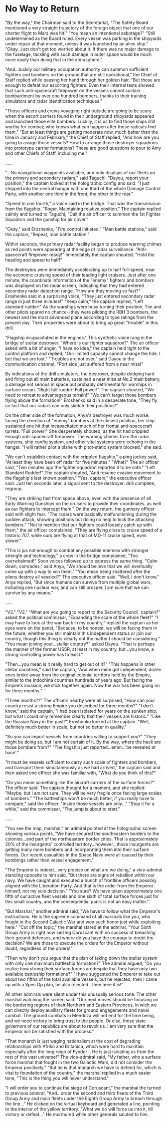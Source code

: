 # No Way to Return

"By the way," the Chairman said to the Secretariat, "The Safety Board mentioned a very straight trajectory of the foreign object that one of our charter flight to Mars was hit." "You mean an intentional sabotage?" "Still undetermined as the Board ruled. Every vessel was parking in the shipyards under repair at that moment, unless it was launched by an alien ship." "Okay. Just don't get too worried about it. If there was no major damage to the fuselage, tackling with such damage in outer space would be much more easily than doing that in the atmosphere."

"And...luckily our military occupation authority can summon sufficient fighters and bombers on the ground that are still operational," the Chief of Staff replied while passing her hand through her golden hair, "But those are enough to defeat our escorting fighters. Even their internal tests showed that such anti-spacecraft firepower on the vessels cannot sustain bombardment by over one hundred bombers, thanks to their training simulators and radar identification techniques."

"Those officers and crews voyaging right outside are going to be scary when the escort carriers found in their underground shipyards appeared and launched those elite bombers. Luckily, it is us to find those ships still worthy for combat; who knows what can happen after those radicals find them." "But at least things are getting moderate now, much better than the time in January and February," the Chief of Staff replied, "And how are you going to assign those vessels? How to arrange those destroyer squadrons into prototype carrier formations? These are good questions to pour to Amy and other Chiefs of Staff, including me."

......

"...No navigational waypoints available, and only displays of our fleets on the primary and secondary radars," said Taguchi. "Dayou, report your position," the captain looked at the holographic config and said. "I just stepped into the central hangar with one third of the whole Damage Control Party, with another one third in the front, the other in the rear."

"Speed to one fourth," a voice said in the bridge. That was the transmission from the flagship. "Roger. Maintaining relative position." The captain replied calmly and turned to Taguchi, "Call the air officer to summon the 1st Fighter Squadron and the gunship for air cover."

"Okay," said Eroshenko, "Fire control initiated." "Man battle stations," said the captain, "Repeat, man battle station."

Within seconds, the primary radar facility began to produce warning chimes as red points were appearing at the edge of radar surveillance. "Anti-spacecraft firepower ready!" Immediately the captain shouted. "Hold the heading and speed to half!"

The destroyers were immediately accelerating up to half full-speed, near the economic cruising speed of their leading light cruisers. Just after one minute, the coordinate information of the "enemy" fighters and bombers was displayed on the radar screen, indicating that they had entered secondary radar detection range. "How are they moving so fast?" Eroshenko said in a surprising voice, "They just entered secondary radar range in just three minutes!" "Keep calm," the captain replied, "Left standard rudder!" As the warships were busy turning their position, Tim and other pilots spared no chance--they were piloting the RBH 3 bombers, the newest and the most advanced plane according to type ratings from the present day. Their properties were about to bring up great "trouble" in this drill.

"Flagship incapacitated in the engines." This synthetic voice rang in the bridge of stellar destroyer. "Where is our fighter squadron?" The air officer asked with a bit of anger. "I have no idea," the captain held tight to the control platform and replied, "Our limited capacity cannot change the tide. I bet that we are lost." "Troubles are not over," said Dayou in the communication channel, "Port side just suffered from a near miss!"

By indications of the drill simulators, the destroyer, despite dodging hard and firing out all main batteries, sustained a near miss at No.2 main battery, a damage not serious in space but probably detrimental for warships in surface ocean. "Right full rudder! Full power!" The captain shouted, "We need to retreat to advantageous terrain!" "We can't target those bombers flying above the formation!" Eroshenko said in a desperate tone, "They fly so fast that our radars can only sketch their positions!"

On the other side of the formation, Anya's destroyer was much worse: facing the direction of "enemy" bombers at the closest position, her ship sustained one hit that incapacitated much of her frontal anti-spacecraft turrets. "Full power!" She desperately shouted, as the hit had crippled enough anti-spacecraft firepower. The warning chimes from the radar systems, ship config system, and other vital systems were echoing in the hangar. "I will rather pilot a plane with pitot-static system blocked," she said.

"We can't establish contact with the crippled flagship," a ping jockey said, "At least they have been off radar for five minutes." "What?" The air officer said, "Two minutes ago the fighter squadron reported it to be safe." "Left Standard Rudder!" The captain shouted, "And resume evasive movement to the flagship's last known position." "Yes, captain," the executive officer said. Just ten seconds later, a signal sent to the destroyer: drill complete, regroup.

"They are striking fast from space above, even with the presence of all Early Warning Gunships on the cruisers to provide their coordinates, as well as our fighters to intercept them." On the way return, the gunnery officer said with slight fear. "The radars were basically malfunctioning during the sudden attack, showing positions but doing no help to lock the attacking bombers." "Not to mention that our fighters could loosely catch up with them," the air officer complained, "They are flying close to cruise speed of a historic 707, while ours are flying at that of MD-11 cruise speed, even slower."

"This is jus not enough to combat any possible enemies with stronger strength and technology," a crew in the bridge complained, "Too overwhelmed!" Soon voices followed up to express the same thing. "Calm down, comrades," said Anya, "We should believe that we will eventually come up with a way to win them." "You mean being shattered after the aliens destroy all vessled?" The executive officer said. "Well, I don't know," Anya replied, "But since humans can survive from multiple global wars, including one nuclear war, and can still prosper, I am sure that we can survive by any means."

......

"V2." "V2." "What are you going to report to the Security Council, captain?" asked the political commissar, "Expanding the scale of the whole fleet?" "I may have to look at the war back in my country," replied the captain as her eyes were on the panel, "Because, to be honest, we will be facing them in the future, whether you still maintain this independent status or join our country, though this thing is clearly not the matter I should be considering." "You mean joining your...stellar country?" asked Dayou. "That is perhaps the manner of the former USSR, at least in my country, but...you know, a strong controlling power has to exist."

"Then...you mean is it really hard to get out of it?" "This happens in other stellar countries," said the captain, "And when mine got independent, dozen ones broke away from the original colonial territory held by the Empire, similar to the Indochina countries hundreds of years ago. But facing the Empire's invasion, we stick together again. Now the war has been going on for three months."

"Three months??" The officers nearby were all surprised, "How can your country resist a strong Empire you described for three months?" "I don't know," said the captain, "I had been isolated for years on the sunken ship, but what I could only remember clearly that their vessels are historic." "Like the Russian Navy in the past?" Eroshenko looked at the captain. "Well, definitely much better in scale, but not so better in quality."

"So you can import vessels from countries willing to support you?" "They might be doing so, but I am not certain of it. By the way, where the heck are those bombers from?" "The flagship just reported...emm...'be revealed at base'."

"It must be vessels sufficient to carry such scale of fighters and bombers, and transport them simultaneously as we had arrived," the captain said and then asked one officer she was familiar with, "What do you think of this?"

"Do you mean something like the aircraft carriers of the surface forces?" The officer said. The captain thought for a moment, and she replied: "Maybe, but I am not sure. They will be very fragile once facing large scales of bombers." "The battleships won't be much better, if you really have to compare," said the officer. "Inside those vessels are only..." "Stop it for a while," said the commissar, "The jump is about to start."

......

"You see the map, marshal," an admiral pointed at the holographic screen showing various points, "We have secured the southeastern borders to the colonies...and part of the northeastern border cities. That is approximately 20% of the insurgents' controlled territory...however...those insurgents are getting many more bombers and incorporating them into their surface forces. Our recent casualties in the Space Navy were all caused by their bombings rather than vessel engagement."

"The Emperor is indeed...very precise on what are we doing," a vice-admiral standing opposite to him said, "But there are signs of rebellion within our navy. We have caught and executed a bunch of frontline officers possibly aligned with the Liberation Party. And that is the order from the Emperor himself, not my sole decision." "You sure? We have taken approximately one fifth of our active fleet vessels and one sixth of total surface forces just for this small country, and the consequential panic is not an easy matter."

"But Marshal," another admiral said, "We have to follow what the Emperor's instructions. He is the supreme command of all marshals like you, who fought in the Second Galactic War and won such honor just while exploiting here." "Cut off the topic," the marshal stared at the admiral, "Your Sixth Group Army is right now seizing Coruscant with no success of breaching their ground defenses, and where do you have the courage to doubt the decision? We are those to execute the orders for the Emperor without doubt, regardless of the orders!"

"Then why don't you argue that the plan of taking down the stellar system with only one maximum battleship formation?" The admiral argued, "Do you realize how strong their surface forces aredespite that they have only two available battleship formations?" "I have suggested the Emperor to take out about two fifths of the total available vessels, but he rejected; then I came up with a Spec Op plan, he also rejected. Then here it is!"

All other admirals were silent under this unusually serious tone. The other marshal watching the screen said: "Our next moves should be focusing on the bordering regions of their Northern and Eastern Provinces, in wich we can directly deploy auxillary fleets for ground engagements and naval combat. The ground combats in Mendoza will not end for the time being, and we need victory to bring trust to the people. Or else, those state governors of our republics are about to revolt us. I am very sure that the Emperor will be satisfied with the process."

"That monarch is just waging nationalism at the cost of degrading relationships with Afriko and Britanica, which were hard to maintain especially after the long reign of Fyodor I. He is just isolating us from the rest of this vast universe!" The vice-admiral said, "My father, who a surface force marshal that fought in the two Galactic Wars, did not consider the Emperor positively." "But he is that monarch we have to defend for, which is vital to foundation of the country," the marshal replied in a much easier tone, "This is the thing you will never understand."

"I will order you to continue the siege of Coruscant," the marshal the turned to previous admiral, "And...order the second and third fleets of the Third Group Army and main fleets under the Eighth Group Army to breach through the line..." He clicked on the virtual keyboard and generated a line, pointing to the interior of the yellow territory. "What we do will force us into it, till victory or defeat..." He murmured while other generals saluted to him.